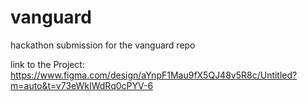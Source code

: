 # vanguard
hackathon submission for the vanguard repo

link to the Project:
https://www.figma.com/design/aYnpF1Mau9fX5QJ48v5R8c/Untitled?m=auto&t=v73eWkIWdRq0cPYV-6
